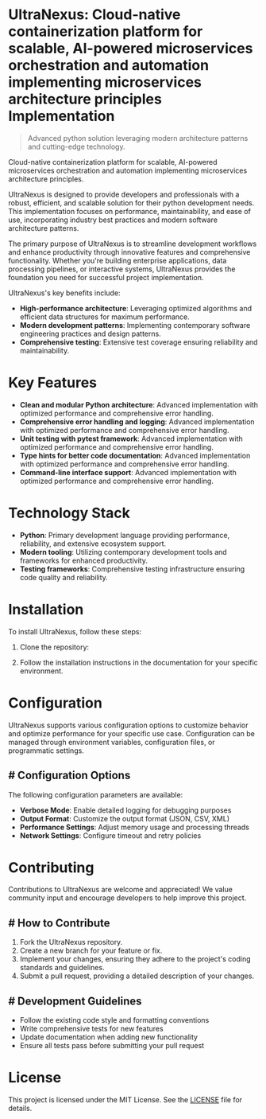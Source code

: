 <!-- fallback_UltraNexus_20250727042627_75341 -->

# UltraNexus: Cloud-native containerization platform for scalable, AI-powered microservices orchestration and automation implementing microservices architecture principles Implementation
> Advanced python solution leveraging modern architecture patterns and cutting-edge technology.

Cloud-native containerization platform for scalable, AI-powered microservices orchestration and automation implementing microservices architecture principles.

UltraNexus is designed to provide developers and professionals with a robust, efficient, and scalable solution for their python development needs. This implementation focuses on performance, maintainability, and ease of use, incorporating industry best practices and modern software architecture patterns.

The primary purpose of UltraNexus is to streamline development workflows and enhance productivity through innovative features and comprehensive functionality. Whether you're building enterprise applications, data processing pipelines, or interactive systems, UltraNexus provides the foundation you need for successful project implementation.

UltraNexus's key benefits include:

* **High-performance architecture**: Leveraging optimized algorithms and efficient data structures for maximum performance.
* **Modern development patterns**: Implementing contemporary software engineering practices and design patterns.
* **Comprehensive testing**: Extensive test coverage ensuring reliability and maintainability.

# Key Features

* **Clean and modular Python architecture**: Advanced implementation with optimized performance and comprehensive error handling.
* **Comprehensive error handling and logging**: Advanced implementation with optimized performance and comprehensive error handling.
* **Unit testing with pytest framework**: Advanced implementation with optimized performance and comprehensive error handling.
* **Type hints for better code documentation**: Advanced implementation with optimized performance and comprehensive error handling.
* **Command-line interface support**: Advanced implementation with optimized performance and comprehensive error handling.

# Technology Stack

* **Python**: Primary development language providing performance, reliability, and extensive ecosystem support.
* **Modern tooling**: Utilizing contemporary development tools and frameworks for enhanced productivity.
* **Testing frameworks**: Comprehensive testing infrastructure ensuring code quality and reliability.

# Installation

To install UltraNexus, follow these steps:

1. Clone the repository:


2. Follow the installation instructions in the documentation for your specific environment.

# Configuration

UltraNexus supports various configuration options to customize behavior and optimize performance for your specific use case. Configuration can be managed through environment variables, configuration files, or programmatic settings.

## # Configuration Options

The following configuration parameters are available:

* **Verbose Mode**: Enable detailed logging for debugging purposes
* **Output Format**: Customize the output format (JSON, CSV, XML)
* **Performance Settings**: Adjust memory usage and processing threads
* **Network Settings**: Configure timeout and retry policies

# Contributing

Contributions to UltraNexus are welcome and appreciated! We value community input and encourage developers to help improve this project.

## # How to Contribute

1. Fork the UltraNexus repository.
2. Create a new branch for your feature or fix.
3. Implement your changes, ensuring they adhere to the project's coding standards and guidelines.
4. Submit a pull request, providing a detailed description of your changes.

## # Development Guidelines

* Follow the existing code style and formatting conventions
* Write comprehensive tests for new features
* Update documentation when adding new functionality
* Ensure all tests pass before submitting your pull request

# License

This project is licensed under the MIT License. See the [LICENSE](https://github.com/marcmotta/UltraNexus/blob/main/LICENSE) file for details.

